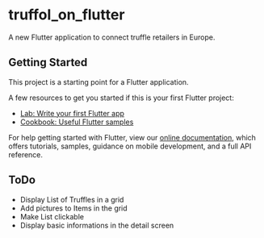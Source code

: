 # truffol_on_flutter

A new Flutter application to connect truffle retailers in Europe.

## Getting Started

This project is a starting point for a Flutter application.

A few resources to get you started if this is your first Flutter project:

- [Lab: Write your first Flutter app](https://flutter.dev/docs/get-started/codelab)
- [Cookbook: Useful Flutter samples](https://flutter.dev/docs/cookbook)

For help getting started with Flutter, view our
[online documentation](https://flutter.dev/docs), which offers tutorials,
samples, guidance on mobile development, and a full API reference.


## ToDo

- Display List of Truffles in a grid
- Add pictures to Items in the grid
- Make List clickable
- Display basic informations in the detail screen
